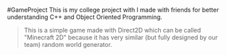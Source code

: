 #GameProject
This is my college project with I made with friends for better understanding C++ and Object Oriented Programming.

> This is a simple game made with Direct2D which can be called "Minecraft 2D" because it has very similar (but fully designed by our team) random world generator.






